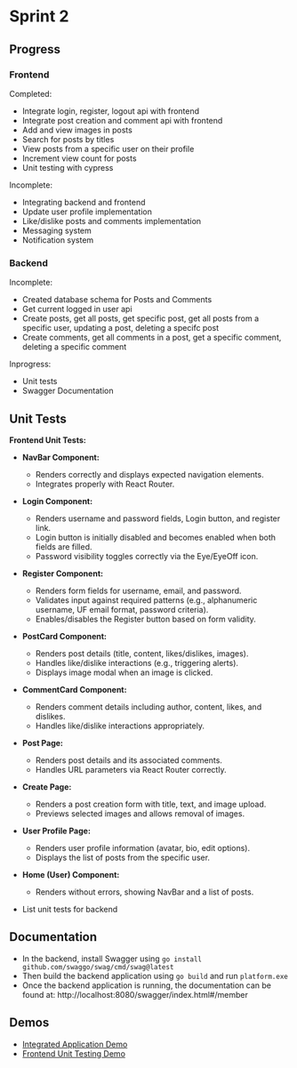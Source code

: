 # Sprint 2

## Progress
### Frontend
Completed:
- Integrate login, register, logout api with frontend
- Integrate post creation and comment api with frontend
- Add and view images in posts
- Search for posts by titles
- View posts from a specific user on their profile
- Increment view count for posts
- Unit testing with cypress

Incomplete:
- Integrating backend and frontend
- Update user profile implementation
- Like/dislike posts and comments implementation
- Messaging system
- Notification system
### Backend
Incomplete:
- Created database schema for Posts and Comments
- Get current logged in user api
- Create posts, get all posts, get specific post, get all posts from a specific user, updating a post, deleting a specifc post
- Create comments, get all comments in a post, get a specific comment, deleting a specific comment

Inprogress:
- Unit tests
- Swagger Documentation

## Unit Tests

**Frontend Unit Tests:**
- **NavBar Component:**
  - Renders correctly and displays expected navigation elements.
  - Integrates properly with React Router.
- **Login Component:**
  - Renders username and password fields, Login button, and register link.
  - Login button is initially disabled and becomes enabled when both fields are filled.
  - Password visibility toggles correctly via the Eye/EyeOff icon.
- **Register Component:**
  - Renders form fields for username, email, and password.
  - Validates input against required patterns (e.g., alphanumeric username, UF email format, password criteria).
  - Enables/disables the Register button based on form validity.
- **PostCard Component:**
  - Renders post details (title, content, likes/dislikes, images).
  - Handles like/dislike interactions (e.g., triggering alerts).
  - Displays image modal when an image is clicked.
- **CommentCard Component:**
  - Renders comment details including author, content, likes, and dislikes.
  - Handles like/dislike interactions appropriately.
- **Post Page:**
  - Renders post details and its associated comments.
  - Handles URL parameters via React Router correctly.
- **Create Page:**
  - Renders a post creation form with title, text, and image upload.
  - Previews selected images and allows removal of images.
- **User Profile Page:**
  - Renders user profile information (avatar, bio, edit options).
  - Displays the list of posts from the specific user.
- **Home (User) Component:**
  - Renders without errors, showing NavBar and a list of posts.

- List unit tests for backend

## Documentation
- In the backend, install Swagger using `go install github.com/swaggo/swag/cmd/swag@latest`
- Then build the backend application using `go build` and run `platform.exe`
- Once the backend application is running, the documentation can be found at: http://localhost:8080/swagger/index.html#/member

## Demos
- [Integrated Application Demo](https://youtu.be/WVI0q96o_bc?si=bK06mV_s4whQu8LY)
- [Frontend Unit Testing Demo](https://drive.google.com/file/d/1hIu5GaK_aPSH3oM1sUGyMFDxQYmiuMam/view?usp=sharing)
